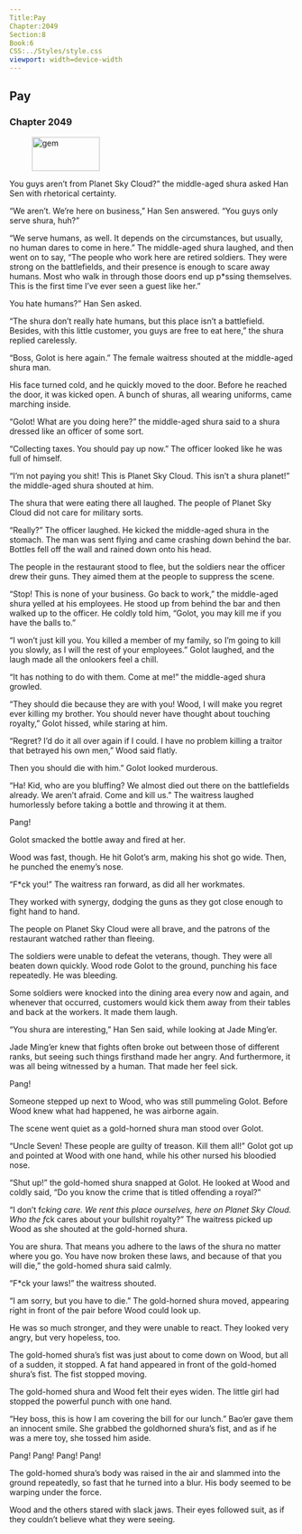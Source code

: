 ```yaml
---
Title:Pay 
Chapter:2049 
Section:8 
Book:6 
CSS:../Styles/style.css 
viewport: width=device-width
---
```

  
## Pay
### Chapter 2049
  
<figure>
	<img src="../Images/gem.gif" alt="gem" id="gem" width="120" height="60" />
</figure>
  

  
You guys aren’t from Planet Sky Cloud?” the middle-aged shura asked Han Sen with rhetorical certainty.

“We aren’t. We’re here on business,” Han Sen answered. “You guys only serve shura, huh?”

“We serve humans, as well. It depends on the circumstances, but usually, no human dares to come in here.” The middle-aged shura laughed, and then went on to say, “The people who work here are retired soldiers. They were strong on the battlefields, and their presence is enough to scare away humans. Most who walk in through those doors end up p*ssing themselves. This is the first time I’ve ever seen a guest like her.”

You hate humans?” Han Sen asked.

“The shura don’t really hate humans, but this place isn’t a battlefield. Besides, with this little customer, you guys are free to eat here,” the shura replied carelessly.

“Boss, Golot is here again.” The female waitress shouted at the middle-aged shura man.

His face turned cold, and he quickly moved to the door. Before he reached the door, it was kicked open. A bunch of shuras, all wearing uniforms, came marching inside.

“Golot! What are you doing here?” the middle-aged shura said to a shura dressed like an officer of some sort.

“Collecting taxes. You should pay up now.” The officer looked like he was full of himself.

“I’m not paying you shit! This is Planet Sky Cloud. This isn’t a shura planet!” the middle-aged shura shouted at him.

The shura that were eating there all laughed. The people of Planet Sky Cloud did not care for military sorts.

“Really?” The officer laughed. He kicked the middle-aged shura in the stomach. The man was sent flying and came crashing down behind the bar. Bottles fell off the wall and rained down onto his head.

The people in the restaurant stood to flee, but the soldiers near the officer drew their guns. They aimed them at the people to suppress the scene.

“Stop! This is none of your business. Go back to work,” the middle-aged shura yelled at his employees. He stood up from behind the bar and then walked up to the officer. He coldly told him, “Golot, you may kill me if you have the balls to.”

“I won’t just kill you. You killed a member of my family, so I’m going to kill you slowly, as I will the rest of your employees.” Golot laughed, and the laugh made all the onlookers feel a chill.

“It has nothing to do with them. Come at me!” the middle-aged shura growled.

“They should die because they are with you! Wood, I will make you regret ever killing my brother. You should never have thought about touching royalty,” Golot hissed, while staring at him.

“Regret? I’d do it all over again if I could. I have no problem killing a traitor that betrayed his own men,” Wood said flatly.

Then you should die with him.” Golot looked murderous.

“Ha! Kid, who are you bluffing? We almost died out there on the battlefields already. We aren’t afraid. Come and kill us.” The waitress laughed humorlessly before taking a bottle and throwing it at them.

Pang!

Golot smacked the bottle away and fired at her.

Wood was fast, though. He hit Golot’s arm, making his shot go wide. Then, he punched the enemy’s nose.

“F*ck you!” The waitress ran forward, as did all her workmates.

They worked with synergy, dodging the guns as they got close enough to fight hand to hand.

The people on Planet Sky Cloud were all brave, and the patrons of the restaurant watched rather than fleeing.

The soldiers were unable to defeat the veterans, though. They were all beaten down quickly. Wood rode Golot to the ground, punching his face repeatedly. He was bleeding.

Some soldiers were knocked into the dining area every now and again, and whenever that occurred, customers would kick them away from their tables and back at the workers. It made them laugh.

“You shura are interesting,” Han Sen said, while looking at Jade Ming’er.

Jade Ming’er knew that fights often broke out between those of different ranks, but seeing such things firsthand made her angry. And furthermore, it was all being witnessed by a human. That made her feel sick.

Pang!

Someone stepped up next to Wood, who was still pummeling Golot. Before Wood knew what had happened, he was airborne again.

The scene went quiet as a gold-horned shura man stood over Golot.

“Uncle Seven! These people are guilty of treason. Kill them all!” Golot got up and pointed at Wood with one hand, while his other nursed his bloodied nose.

“Shut up!” the gold-homed shura snapped at Golot. He looked at Wood and coldly said, “Do you know the crime that is titled offending a royal?”

“I don’t f*cking care. We rent this place ourselves, here on Planet Sky Cloud. Who the f*ck cares about your bullshit royalty?” The waitress picked up Wood as she shouted at the gold-horned shura.

You are shura. That means you adhere to the laws of the shura no matter where you go. You have now broken these laws, and because of that you will die,” the gold-homed shura said calmly.

“F*ck your laws!” the waitress shouted.

“I am sorry, but you have to die.” The gold-horned shura moved, appearing right in front of the pair before Wood could look up.

He was so much stronger, and they were unable to react. They looked very angry, but very hopeless, too.

The gold-homed shura’s fist was just about to come down on Wood, but all of a sudden, it stopped. A fat hand appeared in front of the gold-homed shura’s fist. The fist stopped moving.

The gold-homed shura and Wood felt their eyes widen. The little girl had stopped the powerful punch with one hand.

“Hey boss, this is how I am covering the bill for our lunch.” Bao’er gave them an innocent smile. She grabbed the goldhorned shura’s fist, and as if he was a mere toy, she tossed him aside.

Pang! Pang! Pang! Pang!

The gold-homed shura’s body was raised in the air and slammed into the ground repeatedly, so fast that he turned into a blur. His body seemed to be warping under the force.

Wood and the others stared with slack jaws. Their eyes followed suit, as if they couldn’t believe what they were seeing.